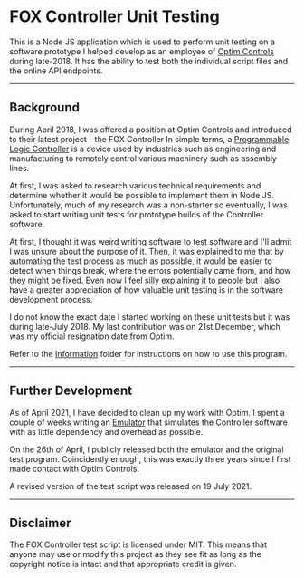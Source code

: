 # FOX Controller Unit Testing
This is a Node JS application which is used to perform unit testing on a software prototype I helped develop as an employee of [Optim Controls](https://www.optimcontrols.com.au/home) during late-2018. It has the ability to test both the individual script files and the online API endpoints.

---

## Background
During April 2018, I was offered a position at Optim Controls and introduced to their latest project - the FOX Controller In simple terms, a [Programmable Logic Controller](https://en.wikipedia.org/wiki/Programmable_logic_controller) is a device used by industries such as engineering and manufacturing to remotely control various machinery such as assembly lines. 

At first, I was asked to research various technical requirements and determine whether it would be possible to implement them in Node JS. Unfortunately, much of my research was a non-starter so eventually, I was asked to start writing unit tests for prototype builds of the Controller software.

At first, I thought it was weird writing software to test software and I'll admit I was unsure about the purpose of it. Then, it was explained to me that by automating the test process as much as possible, it would be easier to detect when things break, where the errors potentially came from, and how they might be fixed. Even now I feel silly explaining it to people but I also have a greater appreciation of how valuable unit testing is in the software development process.

I do not know the exact date I started working on these unit tests but it was during late-July 2018. My last contribution was on 21st December, which was my official resignation date from Optim.

Refer to the [Information](./information/readme.md) folder for instructions on how to use this program.

---

## Further Development
As of April 2021, I have decided to clean up my work with Optim. I spent a couple of weeks writing an [Emulator](https://github.com/tjohnston-softdev/fox-controller-app) that simulates the Controller software with as little dependency and overhead as possible.

On the 26th of April, I publicly released both the emulator and the original test program. Coincidently enough, this was exactly three years since I first made contact with Optim Controls.

A revised version of the test script was released on 19 July 2021.

---

## Disclaimer

The FOX Controller test script is licensed under MIT. This means that anyone may use or modify this project as they see fit as long as the copyright notice is intact and that appropriate credit is given.

